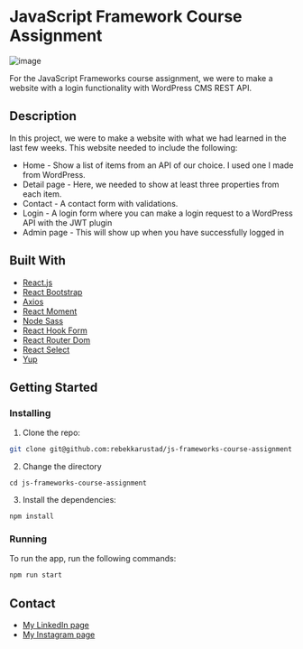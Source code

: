 # JavaScript Framework Course Assignment

![image](https://rebekkarustad.netlify.app/images/JS-CA.png)

For the JavaScript Frameworks course assignment, we were to make a website with a login functionality with WordPress CMS REST API.

## Description

In this project, we were to make a website with what we had learned in the last few weeks. This website needed to include the following:

- Home - Show a list of items from an API of our choice. I used one I made from WordPress.
- Detail page - Here, we needed to show at least three properties from each item.
- Contact - A contact form with validations.
- Login - A login form where you can make a login request to a WordPress API with the JWT plugin
- Admin page - This will show up when you have successfully logged in

## Built With
- [React.js](https://reactjs.org/)
- [React Bootstrap](https://react-bootstrap.github.io/)
- [Axios](https://axios-http.com/docs/intro)
- [React Moment](https://github.com/headzoo/react-moment)
- [Node Sass](https://github.com/sass/node-sass)
- [React Hook Form](https://react-hook-form.com/)
- [React Router Dom](https://reactrouter.com/en/main)
- [React Select](https://react-select.com/home)
- [Yup](https://github.com/jquense/yup)

## Getting Started

### Installing

1. Clone the repo:

```bash
git clone git@github.com:rebekkarustad/js-frameworks-course-assignment
```

2. Change the directory

```
cd js-frameworks-course-assignment
```

3. Install the dependencies:

```
npm install
```

### Running

To run the app, run the following commands:

```bash
npm run start
```

## Contact

- [My LinkedIn page](https://www.linkedin.com/in/rebekka-rustad-96ab5389/)
- [My Instagram page](https://www.instagram.com/rrustad/)
